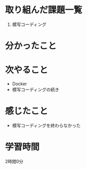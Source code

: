 # 取り組んだ課題一覧
1. 模写コーディング
 
# 分かったこと

# 次やること
- Docker
- 模写コーディングの続き
# 感じたこと
- 模写コーディングを終わらなかった
# 学習時間
2時間0分